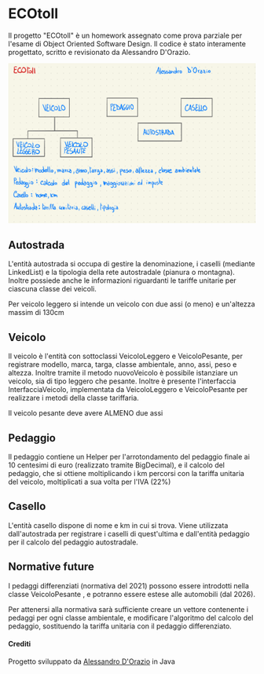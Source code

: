 # ECOtoll
Il progetto "ECOtoll" è un homework assegnato come prova parziale per l'esame di Object Oriented Software Design. Il codice è stato interamente progettato, scritto e revisionato da Alessandro D'Orazio.

![Progetto](schema.png)

## Autostrada
L'entità autostrada si occupa di gestire la denominazione, i caselli (mediante LinkedList) e la tipologia della rete autostradale (pianura o montagna). Inoltre possiede anche le informazioni riguardanti le tariffe unitarie per ciascuna classe dei veicoli.

Per veicolo leggero si intende un veicolo con due assi (o meno) e un'altezza massim di 130cm

## Veicolo
Il veicolo è l'entità con sottoclassi VeicoloLeggero e VeicoloPesante, per registrare modello, marca, targa, classe ambientale, anno, assi, peso e altezza. Inoltre tramite il metodo nuovoVeicolo è possibile istanziare un veicolo, sia di tipo leggero che pesante. Inoltre è presente l'interfaccia InterfacciaVeicolo, implementata da VeicoloLeggero e VeicoloPesante per realizzare i metodi della classe tariffaria.

Il veicolo pesante deve avere ALMENO due assi

## Pedaggio
Il pedaggio contiene un Helper per l'arrotondamento del pedaggio finale ai 10 centesimi di euro (realizzato tramite BigDecimal), e il calcolo del pedaggio, che si ottiene moltiplicando i km percorsi con la tariffa unitaria del veicolo, moltiplicati a sua volta per l'IVA (22%)

## Casello
L'entità casello dispone di nome e km in cui si trova. Viene utilizzata dall'autostrada per registrare i caselli di quest'ultima e dall'entità pedaggio per il calcolo del pedaggio autostradale.

## Normative future
I pedaggi differenziati (normativa del 2021) possono essere introdotti nella classe VeicoloPesante , e potranno essere estese alle automobili (dal 2026).

Per attenersi alla normativa sarà sufficiente creare un vettore contenente i pedaggi per ogni classe ambientale, e modificare l'algoritmo del calcolo del pedaggio, sostituendo la tariffa unitaria con il pedaggio differenziato. 

#### Crediti
Progetto sviluppato da [Alessandro D'Orazio](https://alessandrodorazio.it) in Java
